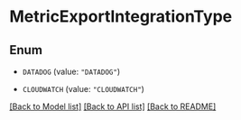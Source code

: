 # MetricExportIntegrationType

## Enum


* `DATADOG` (value: `"DATADOG"`)

* `CLOUDWATCH` (value: `"CLOUDWATCH"`)


[[Back to Model list]](../README.md#documentation-for-models) [[Back to API list]](../README.md#documentation-for-api-endpoints) [[Back to README]](../README.md)


